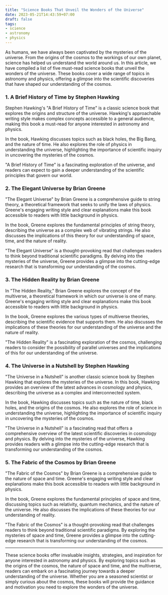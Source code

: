 ```yaml
---
title: "Science Books That Unveil the Wonders of the Universe"
date: 2023-05-21T14:43:59+07:00
draft: false
tags:
- science
- astronomy
- physics
---
```


As humans, we have always been captivated by the mysteries of the universe. From the origins of the cosmos to the workings of our own planet, science has helped us understand the world around us. In this article, we have compiled a list of five must-read science books that unveil the wonders of the universe. These books cover a wide range of topics in astronomy and physics, offering a glimpse into the scientific discoveries that have shaped our understanding of the cosmos.

### 1. A Brief History of Time by Stephen Hawking

Stephen Hawking's "A Brief History of Time" is a classic science book that explores the origins and structure of the universe. Hawking's approachable writing style makes complex concepts accessible to a general audience, making this book a must-read for anyone interested in astronomy and physics.

In the book, Hawking discusses topics such as black holes, the Big Bang, and the nature of time. He also explores the role of physics in understanding the universe, highlighting the importance of scientific inquiry in uncovering the mysteries of the cosmos.

"A Brief History of Time" is a fascinating exploration of the universe, and readers can expect to gain a deeper understanding of the scientific principles that govern our world.

### 2. The Elegant Universe by Brian Greene

"The Elegant Universe" by Brian Greene is a comprehensive guide to string theory, a theoretical framework that seeks to unify the laws of physics. Greene's engaging writing style and clear explanations make this book accessible to readers with little background in physics.

In the book, Greene explores the fundamental principles of string theory, describing the universe as a complex web of vibrating strings. He also discusses the implications of this theory for our understanding of space, time, and the nature of reality.

"The Elegant Universe" is a thought-provoking read that challenges readers to think beyond traditional scientific paradigms. By delving into the mysteries of the universe, Greene provides a glimpse into the cutting-edge research that is transforming our understanding of the cosmos.

### 3. The Hidden Reality by Brian Greene

In "The Hidden Reality," Brian Greene explores the concept of the multiverse, a theoretical framework in which our universe is one of many. Greene's engaging writing style and clear explanations make this book accessible to readers with little background in physics.

In the book, Greene explores the various types of multiverse theories, describing the scientific evidence that supports them. He also discusses the implications of these theories for our understanding of the universe and the nature of reality.

"The Hidden Reality" is a fascinating exploration of the cosmos, challenging readers to consider the possibility of parallel universes and the implications of this for our understanding of the universe.

### 4. The Universe in a Nutshell by Stephen Hawking

"The Universe in a Nutshell" is another classic science book by Stephen Hawking that explores the mysteries of the universe. In this book, Hawking provides an overview of the latest advances in cosmology and physics, describing the universe as a complex and interconnected system.

In the book, Hawking discusses topics such as the nature of time, black holes, and the origins of the cosmos. He also explores the role of science in understanding the universe, highlighting the importance of scientific inquiry in uncovering the mysteries of the cosmos.

"The Universe in a Nutshell" is a fascinating read that offers a comprehensive overview of the latest scientific discoveries in cosmology and physics. By delving into the mysteries of the universe, Hawking provides readers with a glimpse into the cutting-edge research that is transforming our understanding of the cosmos.

### 5. The Fabric of the Cosmos by Brian Greene

"The Fabric of the Cosmos" by Brian Greene is a comprehensive guide to the nature of space and time. Greene's engaging writing style and clear explanations make this book accessible to readers with little background in physics.

In the book, Greene explores the fundamental principles of space and time, discussing topics such as relativity, quantum mechanics, and the nature of the universe. He also discusses the implications of these theories for our understanding of reality.

"The Fabric of the Cosmos" is a thought-provoking read that challenges readers to think beyond traditional scientific paradigms. By exploring the mysteries of space and time, Greene provides a glimpse into the cutting-edge research that is transforming our understanding of the cosmos.

---

These science books offer invaluable insights, strategies, and inspiration for anyone interested in astronomy and physics. By exploring topics such as the origins of the cosmos, the nature of space and time, and the multiverse, readers can embark on a fascinating journey towards a deeper understanding of the universe. Whether you are a seasoned scientist or simply curious about the cosmos, these books will provide the guidance and motivation you need to explore the wonders of the universe.